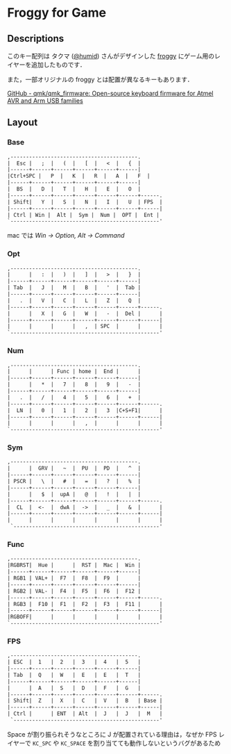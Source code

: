 # Froggy for Game

## Descriptions

このキー配列は タクマ ([@humid](https://twitter.com/humid)) さんがデザインした [froggy](https://hum-id.jp/blog/gadget/597) にゲーム用のレイヤーを追加したものです．

また，一部オリジナルの froggy とは配置が異なるキーもあります．

[GitHub - qmk/qmk_firmware: Open-source keyboard firmware for Atmel AVR and Arm USB families](https://github.com/qmk/qmk_firmware)

## Layout

### Base

```txt
,-----------------------------------------.
|  Esc |   ;  |   (  |   [  |   <  |   {  |
|------+------+------+------+------+------|
|Ctrl+SPC |   P  |   K  |   R  |   A  |   F  |
|------+------+------+------+------+------|
|  BS  |   D  |   T  |   H  |   E  |   O  |
|------+------+------+------+------+------+------.
| Shift|   Y  |   S  |   N  |   I  |   U  | FPS  |
|------+------+------+------+------+------+------|
| Ctrl | Win |  Alt |  Sym |  Num |  OPT |  Ent |
`------------------------------------------------'
```

mac では *Win → Option, Alt → Command*

### Opt

```txt
,-----------------------------------------.
|      |   :  |   )  |   ]  |   >  |   }  |
|------+------+------+------+------+------|
| Tab  |   J  |   M  |   B  |   '  |  Tab |
|------+------+------+------+------+------|
|   .  |   V  |   C  |   L  |   Z  |   Q  |
|------+------+------+------+------+------+------.
|      |   X  |   G  |   W  |   -  |  Del |      |
|------+------+------+------+------+------+------|
|      |      |      |   ,  | SPC  |      |      |
`------------------------------------------------'
```

### Num

```txt
,-----------------------------------------.
|      |      | Func | home |  End |      |
|------+------+------+------+------+------|
|      |   *  |   7  |   8  |   9  |   -  |
|------+------+------+------+------+------|
|   .  |   /  |   4  |   5  |   6  |   +  |
|------+------+------+------+------+------+------.
|  LN  |   0  |   1  |   2  |   3  |C+S+F1|      |
|------+------+------+------+------+------+------|
|      |      |      |   ,  |      |      |      |
`------------------------------------------------'
```

### Sym

```txt
,-----------------------------------------.
|      |  GRV |   ~  |  PU  |  PD  |   ^  |
|------+------+------+------+------+------|
| PSCR |   \  |   #  |   =  |   ?  |   %  |
|------+------+------+------+------+------|
|      |   $  |  upA |   @  |   !  |   |  |
|------+------+------+------+------+------+------.
|  CL  |  <-  |  dwA |  ->  |   _  |   &  |      |
|------+------+------+------+------+------+------|
|      |      |      |      |      |      |      |
 `-----------------------------------------------'
```

### Func

```txt
,-----------------------------------------.
|RGBRST|  Hue |      |  RST |  Mac |  Win |
|------+------+------+------+------+------|
| RGB1 | VAL+ |  F7  |  F8  |  F9  |      |
|------+------+------+------+------+------|
| RGB2 | VAL- |  F4  |  F5  |  F6  |  F12 |
|------+------+------+------+------+------+------.
| RGB3 |  F10 |  F1  |  F2  |  F3  |  F11 |      |
|------+------+------+------+------+------+------|
|RGBOFF|      |      |      |      |      |      |
`------------------------------------------------'
```

### FPS

```txt
,-----------------------------------------.
| ESC  |  1   |  2   |  3   |  4   |  5   |
|------+------+------+------+------+------|
| Tab  |  Q   |  W   |  E   |  E   |  T   |
|------+------+------+------+------+------|
|      |  A   |  S   |  D   |  F   |  G   |
|------+------+------+------+------+------+------.
| Shift|  Z   |  X   |  C   |  V   |  B   | Base |
|------+------+------+------+------+------+------|
| Ctrl |      | ENT  | Alt  |  J   |  J   |  M   |
 `-----------------------------------------------'
```

Space が割り振られそうなところに J が配置されている理由は，なぜか FPS レイヤーで `KC_SPC` や `KC_SPACE` を割り当てても動作しないというバグがあるため

